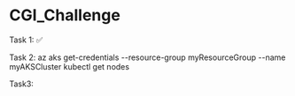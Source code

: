 # CGI_Challenge

Task 1: ✅

Task 2: 
az aks get-credentials --resource-group myResourceGroup --name myAKSCluster
kubectl get nodes

Task3:
